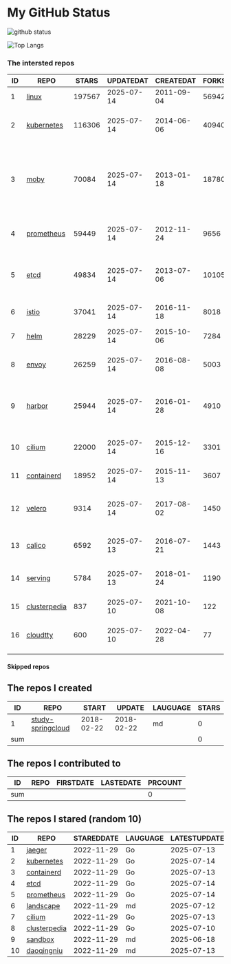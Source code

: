 # My GitHub Status

<img src="https://github-readme-stats-1.yihong0618.vercel.app/api?username=daoqingniu&show_icons=true&&&hide_title=true&count_private=true" alt="github status" />

![Top Langs](https://github-readme-stats-1.yihong0618.vercel.app/api/top-langs/?username=daoqingniu&layout=compact)

<!--START_SECTION:github_repos-->
### The intersted repos
| ID |                              REPO                               | STARS  | UPDATEDAT  | CREATEDAT  | FORKSCOUNT |                                                DESCRIPTIONS                                                |
|----|-----------------------------------------------------------------|--------|------------|------------|------------|------------------------------------------------------------------------------------------------------------|
|  1 | [linux](https://github.com/torvalds/linux)                      | 197567 | 2025-07-14 | 2011-09-04 |      56942 | Linux kernel source tree                                                                                   |
|  2 | [kubernetes](https://github.com/kubernetes/kubernetes)          | 116306 | 2025-07-14 | 2014-06-06 |      40940 | Production-Grade Container Scheduling and Management                                                       |
|  3 | [moby](https://github.com/moby/moby)                            |  70084 | 2025-07-14 | 2013-01-18 |      18780 | The Moby Project - a collaborative project for the container ecosystem to assemble container-based systems |
|  4 | [prometheus](https://github.com/prometheus/prometheus)          |  59449 | 2025-07-14 | 2012-11-24 |       9656 | The Prometheus monitoring system and time series database.                                                 |
|  5 | [etcd](https://github.com/etcd-io/etcd)                         |  49834 | 2025-07-14 | 2013-07-06 |      10105 | Distributed reliable key-value store for the most critical data of a distributed system                    |
|  6 | [istio](https://github.com/istio/istio)                         |  37041 | 2025-07-14 | 2016-11-18 |       8018 | Connect, secure, control, and observe services.                                                            |
|  7 | [helm](https://github.com/helm/helm)                            |  28229 | 2025-07-14 | 2015-10-06 |       7284 | The Kubernetes Package Manager                                                                             |
|  8 | [envoy](https://github.com/envoyproxy/envoy)                    |  26259 | 2025-07-14 | 2016-08-08 |       5003 | Cloud-native high-performance edge/middle/service proxy                                                    |
|  9 | [harbor](https://github.com/goharbor/harbor)                    |  25944 | 2025-07-14 | 2016-01-28 |       4910 | An open source trusted cloud native registry project that stores, signs, and scans content.                |
| 10 | [cilium](https://github.com/cilium/cilium)                      |  22000 | 2025-07-14 | 2015-12-16 |       3301 | eBPF-based Networking, Security, and Observability                                                         |
| 11 | [containerd](https://github.com/containerd/containerd)          |  18952 | 2025-07-14 | 2015-11-13 |       3607 | An open and reliable container runtime                                                                     |
| 12 | [velero](https://github.com/vmware-tanzu/velero)                |   9314 | 2025-07-14 | 2017-08-02 |       1450 | Backup and migrate Kubernetes applications and their persistent volumes                                    |
| 13 | [calico](https://github.com/projectcalico/calico)               |   6592 | 2025-07-13 | 2016-07-21 |       1443 | Cloud native networking and network security                                                               |
| 14 | [serving](https://github.com/knative/serving)                   |   5784 | 2025-07-13 | 2018-01-24 |       1190 | Kubernetes-based, scale-to-zero, request-driven compute                                                    |
| 15 | [clusterpedia](https://github.com/clusterpedia-io/clusterpedia) |    837 | 2025-07-10 | 2021-10-08 |        122 | The Encyclopedia of Kubernetes clusters                                                                    |
| 16 | [cloudtty](https://github.com/cloudtty/cloudtty)                |    600 | 2025-07-10 | 2022-04-28 |         77 | A Friendly Kubernetes CloudShell (Web Terminal) !                                                          |



#### Skipped repos
<!--END_SECTION:github_repos-->

<!--START_SECTION:my_github-->
## The repos I created
| ID  |                                 REPO                                 |   START    |   UPDATE   | LAUGUAGE | STARS |
|-----|----------------------------------------------------------------------|------------|------------|----------|-------|
|   1 | [study-springcloud](https://github.com/daoqingniu/study-springcloud) | 2018-02-22 | 2018-02-22 | md       |     0 |
| sum |                                                                      |            |            |          |     0 |

## The repos I contributed to
| ID  | REPO | FIRSTDATE | LASTEDATE | PRCOUNT |
|-----|------|-----------|-----------|---------|
| sum |      |           |           |       0 |

## The repos I stared (random 10)
| ID |                              REPO                               | STAREDDATE | LAUGUAGE | LATESTUPDATE |
|----|-----------------------------------------------------------------|------------|----------|--------------|
|  1 | [jaeger](https://github.com/jaegertracing/jaeger)               | 2022-11-29 | Go       | 2025-07-13   |
|  2 | [kubernetes](https://github.com/kubernetes/kubernetes)          | 2022-11-29 | Go       | 2025-07-14   |
|  3 | [containerd](https://github.com/containerd/containerd)          | 2022-11-29 | Go       | 2025-07-13   |
|  4 | [etcd](https://github.com/etcd-io/etcd)                         | 2022-11-29 | Go       | 2025-07-14   |
|  5 | [prometheus](https://github.com/prometheus/prometheus)          | 2022-11-29 | Go       | 2025-07-14   |
|  6 | [landscape](https://github.com/cncf/landscape)                  | 2022-11-29 | md       | 2025-07-12   |
|  7 | [cilium](https://github.com/cilium/cilium)                      | 2022-11-29 | Go       | 2025-07-13   |
|  8 | [clusterpedia](https://github.com/clusterpedia-io/clusterpedia) | 2022-11-29 | Go       | 2025-07-10   |
|  9 | [sandbox](https://github.com/cncf/sandbox)                      | 2022-11-29 | md       | 2025-06-18   |
| 10 | [daoqingniu](https://github.com/daoqingniu/daoqingniu)          | 2022-11-29 | md       | 2025-07-13   |

<!--END_SECTION:my_github-->
